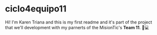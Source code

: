 # ciclo4equipo11

Hi! I'm Karen Triana and this is my first readme and it's part of the project that we'll development with my parnerts of the MisionTic's **Team 11**. 👏💻